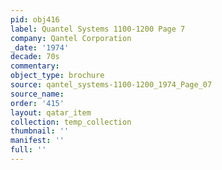 ```yaml
---
pid: obj416
label: Quantel Systems 1100-1200 Page 7
company: Qantel Corporation
_date: '1974'
decade: 70s
commentary: 
object_type: brochure
source: qantel_systems-1100-1200_1974_Page_07
source_name: 
order: '415'
layout: qatar_item
collection: temp_collection
thumbnail: ''
manifest: ''
full: ''
---
```

